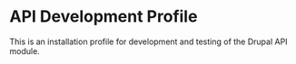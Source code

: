 API Development Profile
=======================

This is an installation profile for development and testing of the Drupal API
module.

